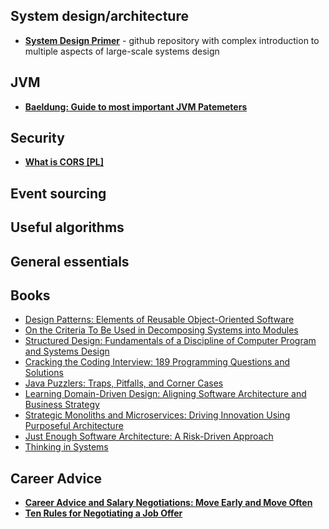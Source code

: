 ## System design/architecture
- __[System Design Primer](https://github.com/donnemartin/system-design-primer)__ - github repository with complex introduction to multiple aspects of large-scale systems design


## JVM
- __[Baeldung: Guide to most important JVM Patemeters](https://www.baeldung.com/jvm-parameters)__

## Security
- __[What is CORS [PL]](https://sekurak.pl/czym-jest-cors-cross-origin-resource-sharing-i-jak-wplywa-na-bezpieczenstwo/)__

## Event sourcing


## Useful algorithms


## General essentials


## Books
- [Design Patterns: Elements of Reusable Object-Oriented Software](https://www.amazon.com/Design-Patterns-Object-Oriented-Addison-Wesley-Professional-ebook/dp/B000SEIBB8)
- [On the Criteria To Be Used in Decomposing Systems into Modules](http://www.dia.uniroma3.it/~cabibbo/asw/altrui/parnas-1972.pdf)
- [Structured Design: Fundamentals of a Discipline of Computer Program and Systems Design](https://www.amazon.com/Structured-Design-Fundamentals-Discipline-Computer/dp/B000H39SJE/ref=sr_1_2?keywords=structured+design&qid=1568114933&s=books&sr=1-2)
- [Cracking the Coding Interview: 189 Programming Questions and Solutions](https://www.amazon.com/Cracking-Coding-Interview-Programming-Questions/dp/0984782850)
- [Java Puzzlers: Traps, Pitfalls, and Corner Cases](https://www.amazon.com/Java-Puzzlers-Traps-Pitfalls-Corner/dp/032133678X/ref=sr_1_1?crid=EFQYB6OGWVT&keywords=java+puzzlers&qid=1684882072&s=books&sprefix=java+puzzle%2Cstripbooks-intl-ship%2C196&sr=1-1)
- [Learning Domain-Driven Design: Aligning Software Architecture and Business Strategy](https://www.amazon.com/Learning-Domain-Driven-Design-Aligning-Architecture/dp/1098100131)
- [Strategic Monoliths and Microservices: Driving Innovation Using Purposeful Architecture](https://www.amazon.com/Strategic-Monoliths-Microservices-Addison-Wesley-Signature/dp/0137355467)
- [Just Enough Software Architecture: A Risk-Driven Approach](https://www.amazon.com/Just-Enough-Software-Architecture-Risk-Driven/dp/0984618104/ref=sr_1_1?keywords=just+enough+software+architecture&qid=1658472855&sprefix=just+enough+softwa%2Caps%2C170&sr=8-1)
- [Thinking in Systems](https://www.amazon.com/Thinking-Systems-Donella-H-Meadows/dp/1603580557)

## Career Advice
- __[Career Advice and Salary Negotiations: Move Early and Move Often](https://thehftguy.com/2017/01/23/career-advice-and-salary-negotiations-move-early-and-move-often/)__
- __[Ten Rules for Negotiating a Job Offer](https://haseebq.com/my-ten-rules-for-negotiating-a-job-offer/)__


